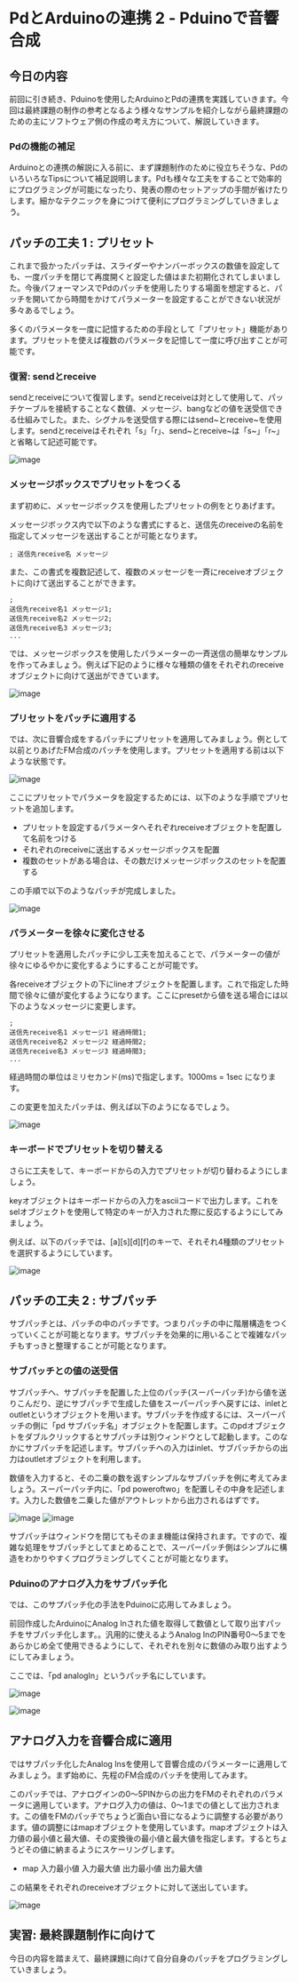 # PdとArduinoの連携 2 - Pduinoで音響合成

## 今日の内容

前回に引き続き、Pduinoを使用したArduinoとPdの連携を実践していきます。今回は最終課題の制作の参考となるよう様々なサンプルを紹介しながら最終課題のための主にソフトウェア側の作成の考え方について、解説していきます。

### Pdの機能の補足

Arduinoとの連携の解説に入る前に、まず課題制作のために役立ちそうな、PdのいろいろなTipsについて補足説明します。Pdも様々な工夫をすることで効率的にプログラミングが可能になったり、発表の際のセットアップの手間が省けたりします。細かなテクニックを身につけて便利にプログラミングしていきましょう。

## パッチの工夫 1 : プリセット

これまで扱かったパッチは、スライダーやナンバーボックスの数値を設定しても、一度パッチを閉じて再度開くと設定した値はまた初期化されてしまいました。今後パフォーマンスでPdのパッチを使用したりする場面を想定すると、パッチを開いてから時間をかけてパラメーターを設定することができない状況が多々あるでしょう。

多くのパラメータを一度に記憶するための手段として「プリセット」機能があります。プリセットを使えば複数のパラメータを記憶して一度に呼び出すことが可能です。

### 復習: sendとreceive

sendとreceiveについて復習します。sendとreceiveは対として使用して、パッチケーブルを接続することなく数値、メッセージ、bangなどの値を送受信できる仕組みでした。また、シグナルを送受信する際にはsend~とreceive~を使用します。sendとreceiveはそれぞれ「s」「r」、send~とreceive~は「s~」「r~」と省略して記述可能です。

![image](img/130520/send_receive.png)


### メッセージボックスでプリセットをつくる

まず初めに、メッセージボックスを使用したプリセットの例をとりあげます。

メッセージボックス内で以下のような書式にすると、送信先のreceiveの名前を指定してメッセージを送出することが可能となります。

	; 送信先receive名 メッセージ

また、この書式を複数記述して、複数のメッセージを一斉にreceiveオブジェクトに向けて送出することができます。

	;
	送信先receive名1 メッセージ1;
	送信先receive名2 メッセージ2;
	送信先receive名3 メッセージ3;
	...

では、メッセージボックスを使用したパラメーターの一斉送信の簡単なサンプルを作ってみましょう。例えば下記のように様々な種類の値をそれぞれのreceiveオブジェクトに向けて送出ができています。

![image](img/130520/preset1.png)


### プリセットをパッチに適用する

では、次に音響合成をするパッチにプリセットを適用してみましょう。例として以前とりあげたFM合成のパッチを使用します。プリセットを適用する前は以下ような状態です。

![image](img/130520/preset_fm_pre.png)

ここにプリセットでパラメータを設定するためには、以下のような手順でプリセットを追加します。

* プリセットを設定するパラメータへそれぞれreceiveオブジェクトを配置して名前をつける
* それぞれのreceiveに送出するメッセージボックスを配置
* 複数のセットがある場合は、その数だけメッセージボックスのセットを配置する

この手順で以下のようなパッチが完成しました。

![image](img/130520/preset_fm.png)


### パラメーターを徐々に変化させる

プリセットを適用したパッチに少し工夫を加えることで、パラメーターの値が徐々にゆるやかに変化するようにすることが可能です。

各receiveオブジェクトの下にlineオブジェクトを配置します。これで指定した時間で徐々に値が変化するようになります。ここにpresetから値を送る場合には以下のようなメッセージに変更します。

	;
	送信先receive名1 メッセージ1 経過時間1;
	送信先receive名2 メッセージ2 経過時間2;
	送信先receive名3 メッセージ3 経過時間3;
	...

経過時間の単位はミリセカンド(ms)で指定します。1000ms = 1sec になります。

この変更を加えたパッチは、例えば以下のようになるでしょう。

![image](img/130520/preset_fm_line.png)


### キーボードでプリセットを切り替える

さらに工夫をして、キーボードからの入力でプリセットが切り替わるようにしましょう。

keyオブジェクトはキーボードからの入力をasciiコードで出力します。これをselオブジェクトを使用して特定のキーが入力された際に反応するようにしてみましょう。

例えば、以下のパッチでは、[a][s][d][f]のキーで、それそれ4種類のプリセットを選択するようにしています。

![image](img/130520/preset_fm_line_key.png)


## パッチの工夫 2 : サブパッチ

サブパッチとは、パッチの中のパッチです。つまりパッチの中に階層構造をつくっていくことが可能となります。サブパッチを効果的に用いることで複雑なパッチもすっきと整理することが可能となります。

### サブパッチとの値の送受信

サブパッチへ、サブパッチを配置した上位のパッチ(スーパーパッチ)から値を送りこんだり、逆にサブパッチで生成した値をスーパーパッチへ戻すには、inletとoutletというオブジェクトを用います。サブパッチを作成するには、スーパーパッチの側に「pd サブパッチ名」オブジェクトを配置します。このpdオブジェクトをダブルクリックするとサブパッチは別ウィンドウとして起動します。このなかにサブパッチを記述します。サブパッチへの入力はinlet、サブパッチからの出力はoutletオブジェクトを利用します。

数値を入力すると、その二乗の数を返すシンプルなサブパッチを例に考えてみましょう。スーパーパッチ内に、「pd poweroftwo」を配置しその中身を記述します。入力した数値を二乗した値がアウトレットから出力されるはずです。

![image](img/130520/superpatch.png) ![image](img/130520/subpatch.png)

サブパッチはウィンドウを閉じてもそのまま機能は保持されます。ですので、複雑な処理をサブパッチとしてまとめることで、スーパーパッチ側はシンプルに構造をわかりやすくプログラミングしてくことが可能となります。

### Pduinoのアナログ入力をサブパッチ化

では、このサプパッチ化の手法をPduinoに応用してみましょう。

前回作成したArduinoにAnalog Inされた値を取得して数値として取り出すパッチをサブパッチ化します。。汎用的に使えるようAnalog InのPIN番号0〜5までをあらかじめ全て使用できるようにして、それぞれを別々に数値のみ取り出すようにしてみましょう。

ここでは、「pd analogIn」というパッチ名にしています。

![image](img/130520/analogIn_super.png)

![image](img/130520/analogIn_sub.png)

## アナログ入力を音響合成に適用

ではサブパッチ化したAnalog Insを使用して音響合成のパラメーターに適用してみましょう。まず始めに、先程のFM合成のパッチを使用してみます。

このパッチでは、アナログインの0〜5PINからの出力をFMのそれぞれのパラメータに適用しています。アナログ入力の値は、0〜1までの値として出力されます。この値をFMのパッチでちょうど面白い音になるように調整する必要があります。値の調整にはmapオブジェクトを使用しています。mapオブジェクトは入力値の最小値と最大値、その変換後の最小値と最大値を指定します。するとちょうどその値に納まるようにスケーリングします。

* map 入力最小値 入力最大値 出力最小値 出力最大値

この結果をそれぞれのreceiveオブジェクトに対して送出しています。

![image](img/130520/analogin_fm.png)


## 実習: 最終課題制作に向けて

今日の内容を踏まえて、最終課題に向けて自分自身のパッチをプログラミングしていきましょう。
